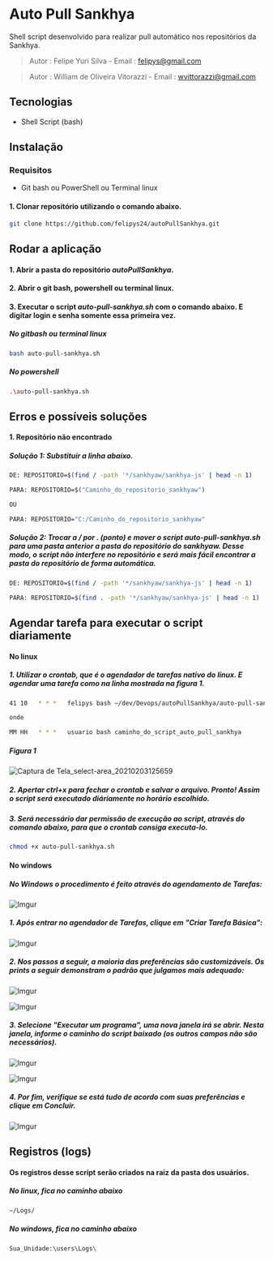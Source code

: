 # Auto Pull Sankhya

Shell script desenvolvido para realizar pull automático nos repositórios da Sankhya.

>Autor : Felipe Yuri Silva  - Email : felipys@gmail.com

>Autor : William de Oliveira Vitorazzi - Email : wvittorazzi@gmail.com

## Tecnologias
- Shell Script (bash)

## Instalação
### Requisitos 
- Git bash ou PowerShell ou Terminal linux

#### 1. Clonar repositório utilizando o comando abaixo.

```bash
git clone https://github.com/felipys24/autoPullSankhya.git
```

## Rodar a aplicação
#### 1. Abrir a pasta do repositório *autoPullSankhya*.
#### 2. Abrir o git bash, powershell ou terminal linux.
#### 3. Executar o script *auto-pull-sankhya.sh* com o comando abaixo. E digitar login e senha somente essa primeira vez.
##### No gitbash ou terminal linux
```bash
bash auto-pull-sankhya.sh 
```
##### No powershell
```bash
.\auto-pull-sankhya.sh
```

## Erros e possíveis soluções
#### 1. Repositório não encontrado
##### Solução 1: Substituir a linha abaixo.
```bash
DE: REPOSITORIO=$(find / -path '*/sankhyaw/sankhya-js' | head -n 1)

PARA: REPOSITORIO=$("Caminho_do_repositorio_sankhyaw")

OU

PARA: REPOSITORIO="C:/Caminho_do_repositorio_sankhyaw"
```
##### Solução 2: Trocar a / por . (ponto) e mover o script *auto-pull-sankhya.sh* para uma pasta anterior a pasta do repositório do sankhyaw. Desse modo, o script não interfere no repositório e será mais fácil encontrar a pasta do repositório de forma automática.
```bash
DE: REPOSITORIO=$(find / -path '*/sankhyaw/sankhya-js' | head -n 1)

PARA: REPOSITORIO=$(find . -path '*/sankhyaw/sankhya-js' | head -n 1)
```

## Agendar tarefa para executar o script diariamente

#### No linux
##### 1. Utilizar o *crontab*, que é o agendador de tarefas nativo do linux. E agendar uma tarefa como na linha mostrada na figura 1.
```bash
41 10   * * *   felipys bash ~/dev/Devops/autoPullSankhya/auto-pull-sankhya.sh

onde

MM HH   * * *   usuario bash caminho_do_script_auto_pull_sankhya

```
##### Figura 1
![Captura de Tela_select-area_20210203125659](https://user-images.githubusercontent.com/40077229/106773104-7baeba80-661f-11eb-9e61-e106b6b37f06.png)

##### 2. Apertar ctrl+x para fechar o crontab e salvar o arquivo. Pronto! Assim o script será executado diáriamente no horário escolhido.

##### 3. Será necessário dar permissão de execução ao script, através do comando abaixo, para que o crontab consiga executa-lo.
```bash
chmod +x auto-pull-sankhya.sh
```

#### No windows

##### No Windows o procedimento é feito através do agendamento de Tarefas:

![Imgur](https://i.imgur.com/UQh2JH2.png)

##### 1. Após entrar no agendador de Tarefas, clique em "Criar Tarefa Básica":

![Imgur](https://i.imgur.com/nHK2F6T.png)

##### 2. Nos passos a seguir, a maioria das preferências são customizáveis. Os prints a seguir demonstram o padrão que julgamos mais adequado:

![Imgur](https://i.imgur.com/7loIER4.png)

![Imgur](https://i.imgur.com/GK9tSBb.png)

##### 3. Selecione "Executar um programa", uma nova janela irá se abrir. Nesta janela, informe o caminho do script baixado (os outros campos não são necessários). 

![Imgur](https://i.imgur.com/yQwpKsr.png)

![Imgur](https://i.imgur.com/DLzWAlF.png)

##### 4. Por fim, verifique se está tudo de acordo com suas preferências e clique em Concluir.

![Imgur](https://i.imgur.com/tfa5nbu.png)

## Registros (logs)
#### Os registros desse script serão criados na raiz da pasta dos usuários.
##### No linux, fica no caminho abaixo
```bash
~/Logs/
```
##### No windows, fica no caminho abaixo
```bash
Sua_Unidade:\users\Logs\
```
